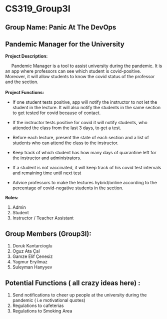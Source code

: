 # CS319_Group3I
## Group Name: Panic At The DevOps
## Pandemic Manager for the University

**Project Description:** 
<br>

&nbsp;&nbsp;&nbsp;&nbsp;
Pandemic Manager is a tool to assist university during the pandemic. It is an app where professors can see which student is covid-positive. Moreover, it will allow students to know the covid status of the professor and the section. 
<br>  
**Project Functions:**

* If one student tests positive, app will notify the instructor to not let the student in the lecture. It will also notify
the students in the same section to get tested for covid because of contact.

* If the instructor tests positive for covid it will notify students, who attended the class from the last 3 days, to get a test. 

* Before each lecture, present the state of each section and a list of students who can attend the class to the instructor.

* Keep track of which student has how many days of quarantine left for the instructor and administrators.

* If a student is not vaccinated, it will keep track of his covid test intervals and remaining time until next test

* Advice professors to make the lectures hybrid/online according to the percentage of covid-negative students in the section.

**Roles:**
1. Admin
2. Student
3. Instructor / Teacher Assistant

## Group Members (Group3I):
1. Doruk Kantarcioglu
2. Oguz Ata Çal
3. Gamze Elif Çenesiz
4. Yagmur Eryilmaz
5. Suleyman Hanyyev

## Potential Functions ( all crazy ideas here) :
1. Send notifications to cheer up people at the university during the pandemic ( i.e motivational quotes)
2. Regulations to cafeterias
3. Regulations to Smoking Area
